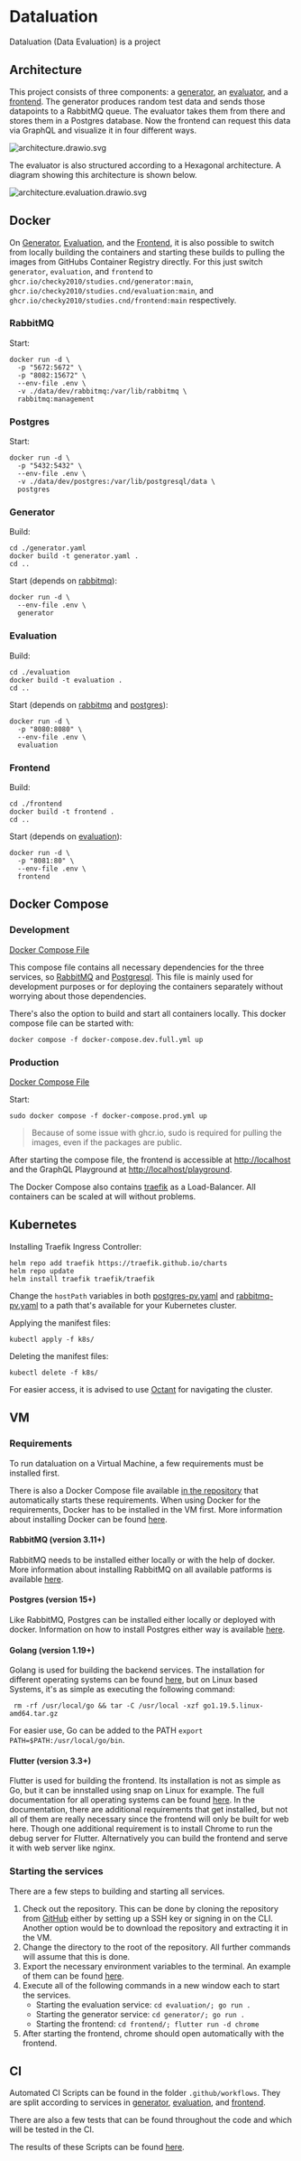 # Dataluation
Dataluation (Data Evaluation) is a project 

## Architecture
This project consists of three components: a [generator](generator/README.md), an [evaluator](evaluation/README.md), and a [frontend](frontend/README.md). The generator produces random test data and sends those datapoints to a RabbitMQ queue. The evaluator takes them from there and stores them in a Postgres database. Now the frontend can request this data via GraphQL and visualize it in four different ways.

![architecture.drawio.svg](README/architecture.drawio.png)

The evaluator is also structured according to a Hexagonal architecture. A diagram showing this architecture is shown below.

![architecture.evaluation.drawio.svg](README/architecture.evaluation.drawio.png)

## Docker
On [Generator](#generator), [Evaluation](#evaluation), and the [Frontend](#frontend), it is also possible to switch from locally building the containers and starting these builds to pulling the images from GitHubs Container Registry directly. For this just switch `generator`, `evaluation`, and `frontend` to `ghcr.io/checky2010/studies.cnd/generator:main`, `ghcr.io/checky2010/studies.cnd/evaluation:main`, and `ghcr.io/checky2010/studies.cnd/frontend:main` respectively.

### RabbitMQ

Start:
```shell
docker run -d \
  -p "5672:5672" \
  -p "8082:15672" \
  --env-file .env \
  -v ./data/dev/rabbitmq:/var/lib/rabbitmq \
  rabbitmq:management
```

### Postgres

Start:
```shell
docker run -d \
  -p "5432:5432" \
  --env-file .env \
  -v ./data/dev/postgres:/var/lib/postgresql/data \
  postgres
```

### Generator

Build:
```shell
cd ./generator.yaml
docker build -t generator.yaml .
cd ..
```

Start (depends on [rabbitmq](#rabbitmq)):
```shell
docker run -d \
  --env-file .env \
  generator
```

### Evaluation

Build:
```shell
cd ./evaluation
docker build -t evaluation .
cd ..
```

Start (depends on [rabbitmq](#rabbitmq) and [postgres](#postgres)):
```shell
docker run -d \
  -p "8080:8080" \
  --env-file .env \
  evaluation
```

### Frontend

Build:
```shell
cd ./frontend
docker build -t frontend .
cd ..
```

Start (depends on [evaluation](#evaluation)):
```shell
docker run -d \
  -p "8081:80" \
  --env-file .env \
  frontend
```

## Docker Compose

### Development

[Docker Compose File](docker-compose.dev.yml)

This compose file contains all necessary dependencies for the three services, so [RabbitMQ](#rabbitmq) and [Postgresql](#postgres). This file is mainly used for development purposes or for deploying the containers separately without worrying about those dependencies.

There's also the option to build and start all containers locally. This docker compose file can be started with:
```shell
docker compose -f docker-compose.dev.full.yml up
```

### Production

[Docker Compose File](docker-compose.prod.yml)

Start:
```shell
sudo docker compose -f docker-compose.prod.yml up
```

> Because of some issue with ghcr.io, sudo is required for pulling the images, even if the packages are public.

After starting the compose file, the frontend is accessible at [http://localhost](http://localhost) and the GraphQL Playground at [http://localhost/playground](http://localhost/playground).

The Docker Compose also contains [traefik](https://traefik.io/traefik/) as a Load-Balancer. All containers can be scaled at will without problems.

## Kubernetes
Installing Traefik Ingress Controller:
```shell
helm repo add traefik https://traefik.github.io/charts
helm repo update
helm install traefik traefik/traefik
```

Change the `hostPath` variables in both [postgres-pv.yaml](k8s/postgres-pv.yaml) and [rabbitmq-pv.yaml](k8s/rabbitmq-pv.yaml) to a path that's available for your Kubernetes cluster.

Applying the manifest files:
```shell
kubectl apply -f k8s/
```

Deleting the manifest files:
```shell
kubectl delete -f k8s/
```

For easier access, it is advised to use [Octant](https://github.com/vmware-tanzu/octant) for navigating the cluster.

## VM
### Requirements
To run dataluation on a Virtual Machine, a few requirements must be installed first.

There is also a Docker Compose file available [in the repository](docker-compose.dev.yml) that automatically starts these requirements. When using Docker for the requirements, Docker has to be installed in the VM first. More information about installing Docker can be found [here](https://docs.docker.com/get-docker/).

#### RabbitMQ (version 3.11+)
RabbitMQ needs to be installed either locally or with the help of docker. More information about installing RabbitMQ on all available patforms is available [here](https://www.rabbitmq.com/download.html).

#### Postgres (version 15+)
Like RabbitMQ, Postgres can be installed either locally or deployed with docker. Information on how to install Postgres either way is available [here](https://www.postgresql.org/download/).

#### Golang (version 1.19+)
Golang is used for building the backend services. The installation for different operating systems can be found [here](https://go.dev/doc/install), but on Linux based Systems, it's as simple as executing the following command:
```shell
 rm -rf /usr/local/go && tar -C /usr/local -xzf go1.19.5.linux-amd64.tar.gz
```
For easier use, Go can be added to the PATH `export PATH=$PATH:/usr/local/go/bin`.

#### Flutter (version 3.3+)
Flutter is used for building the frontend. Its installation is not as simple as Go, but it can be innstalled using snap on Linux for example. The full documentation for all operating systems can be found [here](https://docs.flutter.dev/get-started/install). In the documentation, there are additional requirements that get installed, but not all of them are really necessary since the frontend will only be built for web here. Though one additional requirement is to install Chrome to run the debug server for Flutter. Alternatively you can build the frontend and serve it with web server like nginx.

### Starting the services
There are a few steps to building and starting all services.

1. Check out the repository. This can be done by cloning the repository from [GitHub](https://github.com/checky2010/studies.CND) either by setting up a SSH key or signing in on the CLI. Another option would be to download the repository and extracting it in the VM.
2. Change the directory to the root of the repository. All further commands will assume that this is done.
3. Export the necessary environment variables to the terminal. An example of them can be found [here](.env.example).
4. Execute all of the following commands in a new window each to start the services.
    - Starting the evaluation service: `cd evaluation/; go run .`
    - Starting the generator service: `cd generator/; go run .`
    - Starting the frontend: `cd frontend/; flutter run -d chrome`
5. After starting the frontend, chrome should open automatically with the frontend.


## CI
Automated CI Scripts can be found in the folder `.github/workflows`. They are split according to services in [generator](.github/workflows/generator.yml), [evaluation](.github/workflows/evaluation.yml), and [frontend](.github/workflows/frontend.yml).

There are also a few tests that can be found throughout the code and which will be tested in the CI.

The results of these Scripts can be found [here](https://github.com/checky2010/studies.CND/actions).